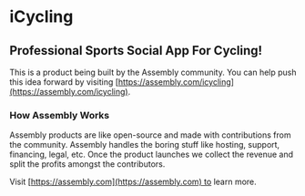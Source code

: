 # iCycling

## Professional Sports Social App For Cycling!

This is a product being built by the Assembly community. You can help push this idea forward by visiting [https://assembly.com/icycling](https://assembly.com/icycling).

### How Assembly Works

Assembly products are like open-source and made with contributions from the community. Assembly handles the boring stuff like hosting, support, financing, legal, etc. Once the product launches we collect the revenue and split the profits amongst the contributors.

Visit [https://assembly.com](https://assembly.com) to learn more.
